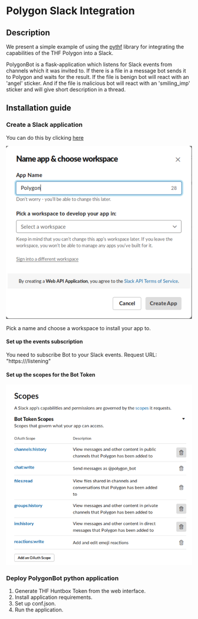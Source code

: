 # Polygon Slack Integration

## Description

We present a simple example of using the [pythf](https://github.com/Group-IB/pythf) library for integrating the capabilities of the THF Polygon into a Slack.

PolygonBot is a flask-application which listens for Slack events from channels which it was invited to. If there is a file in a message bot sends it to Polygon and waits for the result. If the file is benign bot will react with an 'angel' sticker. And if the file is malicious bot will react with an 'smiling_imp' sticker and will give short description in a thread.

## Installation guide

### Create a Slack application

You can do this by clicking [here](https://api.slack.com/apps?new_app=1)

![New app](doc/new_app.png)

Pick a name and choose a workspace to install your app to.

#### Set up the events subscription

You need to subscribe Bot to your Slack events.
Request URL: "https://<bot-application-url>/listening"

#### Set up the scopes for the Bot Token

![Scopes](doc/scopes.png)

### Deploy PolygonBot python application

1. Generate THF Huntbox Token from the web interface.
2. Install application requirements.
3. Set up conf.json.
4. Run the application.

